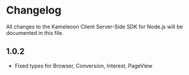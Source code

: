 # Changelog
All changes to the Kameleoon Client Server-Side SDK for Node.js will be documented in this file.

## 1.0.2
* Fixed types for Browser, Conversion, Interest, PageView
